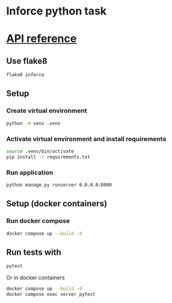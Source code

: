 # Inforce python task

# [API reference](docs/README.md)

## Use flake8
```sh
flake8 inforce
```

## Setup

### Create virtual environment
```sh
python -m venv .venv
```

### Activate virtual environment and install requirements
```sh
source .venv/bin/activate
pip install -r requirements.txt
```

### Run application
```sh
python manage.py runserver 0.0.0.0:8000
```

## Setup (docker containers)

### Run docker compose
```sh
docker compose up --build -d
```


## Run tests with

```sh
pytest
```

Or in docker containers

```sh
docker compose up --build -d
docker compose exec server pytest
```
